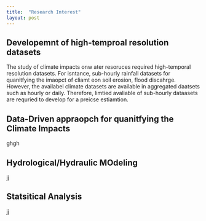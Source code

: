 ```yaml
---
title:  "Research Interest"
layout: post
---
```


## Developemnt of high-temproal resolution datasets
The study of climate impacts onw ater resoruces required high-temporal resolution datasets. For isntance, sub-hourly rainfall datasets for quanitfying the imaopct of cliamt eon soil erosion, flood discahrge. However, the availabel climate datasets are available in aggregated daatsets such as hourly or daily. Therefore, limtied avaliable of sub-hourly dataasets are requried to develop for a preicse estiamtion.

## Data-Driven appraopch for quanitfying the Climate Impacts
ghgh

## Hydrological/Hydraulic MOdeling
jj


## Statsitical Analysis

jj

